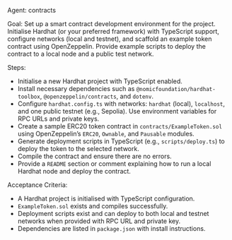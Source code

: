 Agent: contracts

Goal: Set up a smart contract development environment for the project. Initialise Hardhat (or your preferred framework) with TypeScript support, configure networks (local and testnet), and scaffold an example token contract using OpenZeppelin. Provide example scripts to deploy the contract to a local node and a public test network.

Steps:
- Initialise a new Hardhat project with TypeScript enabled.
- Install necessary dependencies such as `@nomicfoundation/hardhat-toolbox`, `@openzeppelin/contracts`, and `dotenv`.
- Configure `hardhat.config.ts` with networks: `hardhat` (local), `localhost`, and one public testnet (e.g., Sepolia). Use environment variables for RPC URLs and private keys.
- Create a sample ERC20 token contract in `contracts/ExampleToken.sol` using OpenZeppelin’s `ERC20`, `Ownable`, and `Pausable` modules.
- Generate deployment scripts in TypeScript (e.g., `scripts/deploy.ts`) to deploy the token to the selected network.
- Compile the contract and ensure there are no errors.
- Provide a `README` section or comment explaining how to run a local Hardhat node and deploy the contract.

Acceptance Criteria:
- A Hardhat project is initialised with TypeScript configuration.
- `ExampleToken.sol` exists and compiles successfully.
- Deployment scripts exist and can deploy to both local and testnet networks when provided with RPC URL and private key.
- Dependencies are listed in `package.json` with install instructions.
